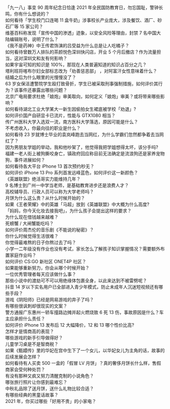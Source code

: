 「九一八」事变 90 周年纪念日恰逢 2021 年全民国防教育日，勿忘国耻，警钟长鸣，你有什么想说的？  
如何看待「学生校门口连喝 11 盒牛奶」涉事校长产业庞大，涉及餐饮、酒厂、砂石厂等 15 家公司？  
维基百科称发现「宣传中国的渗透」迹象，以安全风险等理由，封禁 7 名中国大陆编辑账号，说明了什么？  
《我不是药神》中王传君饰演的吕受益为什么总是让人吃橘子？  
如何看待曾数万人排队的茶颜悦色深圳快闪店，开业 5 个月后撤店？作为流量担当，这对深圳文和友有何影响？  
如果宇宙可知的知识是 100%，那现在人类普遍知道的知识占百分之几？  
塔利班将喀布尔妇女部标志改为「劝善惩恶部」 ，对阿富汗女性意味着什么？  
结婚之后为什么眼里的光慢慢没了？  
63 岁女保洁遭警院学生殴打致骨折，学生已被采取刑事强制措施，如何评价其行为？该事件还暴露出哪些问题？  
北京广电局要求杜绝「娘炮」审美取向，如何定义「娘炮」审美？或将带来哪些影响？  
如何看待湖北工业大学某大一新生因偷拍女生裙底被学校「劝退」?  
如何评价国产自研显卡已流片，性能与 GTX1080 相当？  
传广州医科大学入选双一流，南方医科大学落选，原因可能是什么？  
不考虑收入，你最向往的职业是什么？  
如何看待 23 岁就博士毕业的袁岚峰跑去当网红，为什么学霸们忽然都争着去当网红了？  
因为男朋友学姐的举动，我和他吵架了，他觉得我把学姐想得太坏，该分手吗?  
福建一老人街上被狗撕咬身亡，镇政府回应称目前无法确定是流浪狗还是家养宠物狗，事件进展如何？  
如何看待各大平台 iPhone 13 首次预约秒无？  
如何评价 iPhone 13 Pro 系列首发远峰蓝色，如何评价这一新颜色？  
《英雄联盟》绝活哥实力能维持几年？  
9 名博士到广州一中学当老师，是基础教育进步还是浪费人才？  
高校辅导员、行政人员可以称为大学老师吗？  
月饼为什么这么贵？从什么时候开始的？  
如果《王者荣耀》中的英雄「马超」放到《英雄联盟》中大概为什么高度?  
「妈妈，你今天化妆去接我吧」，为什么孩子会提出这样的要求？  
为什么现在借钱越来越难？  
死螃蟹 / 大闸蟹能吃吗？  
如何评价周杰伦的音乐剧《不能说的秘密》？  
你什么时候觉得生活很难？  
你觉得最难熬的日子你熬过去了吗？  
小学一二年级没有作业也没有考试，家长怎么了解孩子知识掌握情况？需要额外布置家庭作业吗？  
如何评价 CS:GO 新社区 ONET4P 社区？  
如果能够重新努力，你会从哪个时候开始？  
一位优秀管理者每天应该做什么事？  
那些小说中的渡劫可不可以用绝缘体包裹全身，以此来达到不被雷劈呢？  
抖音 14 岁以下实名用户已全部进入青少年模式，防止未成年人沉迷短视频还有哪些手段？  
游戏《阴阳师》已经是网易游戏的弃子了吗？  
有哪些很讽刺却很现实的文案？  
警方通报广东惠州一轿车撞路边摊并起火燃烧致 6 死 13 伤，事故原因是什么？车主应承担什么责任？  
如何评价 iPhone 13 发布后 12 大幅降价，12 和 13 哪个性价比高?  
怎样才是情商高的表现？  
哪些游戏的新手引导做得好？  
儿童学习桌是不是智商税？  
如果《甄嬛传》里的华妃在宫中生下了一个女儿，以华妃女儿为主角的话，故事的后续发展会怎样？  
如何看待有人买卖 500 一盒的「假冒 LV 月饼」？真的奢侈月饼长什么样，售假商家会受何种处罚？  
有没有那种又疯又努力清醒克制的小说角色？  
哪张旅行照片让你感到最难忘？  
中秋礼品除了送月饼，送什么礼物比较合适？  
有哪些经典的黑童话故事？  
2021 年，你买过哪些「好用不贵」的小家电？  
